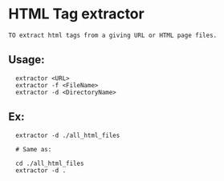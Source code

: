 
# HTML Tag extractor
```
TO extract html tags from a giving URL or HTML page files.
```

## Usage:

```shell
  extractor <URL>
  extractor -f <FileName>
  extractor -d <DirectoryName>
```

## Ex:

```shell
  extractor -d ./all_html_files
  
  # Same as:
  
  cd ./all_html_files
  extractor -d .
```  
